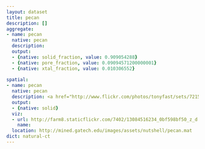 ```yaml
---
layout: dataset
title: pecan
description: []
aggregate:
- name: pecan
  native: pecan
  description: 
  output:
  - {native: solid_fraction, value: 0.909054288}
  - {native: pore_fraction, value: 0.09094571200000001}
  - {native: xtal_fraction, value: 0.010306552}
  
spatial:
- name: pecan
  native: pecan
  description: <a href="http://www.flickr.com/photos/tonyfast/sets/72157642203874925/">Some visualizations of the Pecan CT volume.</a>
  output:
  - {native: solid}
  viz:
  - url: http://farm8.staticflickr.com/7402/13084516234_0bf598bf50_z_d.jpg
    name: 
  location: http://mined.gatech.edu/images/assets/nutshell/pecan.mat
dict: natural-ct
---
```

